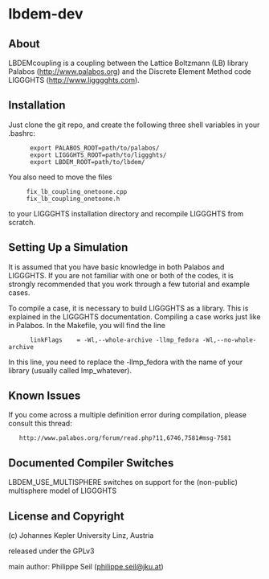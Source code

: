 lbdem-dev
=========

About
-----

LBDEMcoupling is a coupling between the Lattice Boltzmann (LB) library
Palabos (http://www.palabos.org) and the Discrete Element Method code
LIGGGHTS (http://www.ligggghts.com). 

Installation
------------

Just clone the git repo, and create the following three shell
variables in your .bashrc:

          export PALABOS_ROOT=path/to/palabos/
          export LIGGGHTS_ROOT=path/to/liggghts/
          export LBDEM_ROOT=path/to/lbdem/

You also need to move the files

         fix_lb_coupling_onetoone.cpp
         fix_lb_coupling_onetoone.h

to your LIGGGHTS installation directory and recompile LIGGGHTS from
scratch.



Setting Up a Simulation
-----------------------

It is assumed that you have basic knowledge in both Palabos and
LIGGGHTS. If you are not familiar with one or both of the codes, it is
strongly recommended that you work through a few tutorial and example
cases.

To compile a case, it is necessary to build LIGGGHTS as a
library. This is explained in the LIGGGHTS documentation. Compiling a
case works just like in Palabos. In the Makefile, you will find the
line

          linkFlags    = -Wl,--whole-archive -llmp_fedora -Wl,--no-whole-archive

In this line, you need to replace the -llmp_fedora with the name of
your library (usually called lmp_whatever).

Known Issues
------------

If you come across a multiple definition error during compilation, please consult this thread:

       http://www.palabos.org/forum/read.php?11,6746,7581#msg-7581

Documented Compiler Switches
----------------------------

LBDEM_USE_MULTISPHERE switches on support for the (non-public)
multisphere model of LIGGGHTS

License and Copyright
---------------------

(c) Johannes Kepler University Linz, Austria

released under the GPLv3

main author: Philippe Seil (philippe.seil@jku.at)
